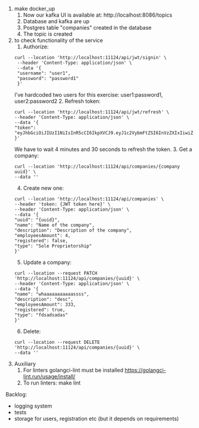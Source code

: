 1. make docker_up
   1. Now our kafka UI is available at: http://localhost:8086/topics
   2. Database and kafka are up
   3. Postgres table "companies" created in the database
   4. The topic is created
2. to check functionality of the service
    1. Authorize:
   ```
   curl --location 'http://localhost:11124/api/jwt/signin' \
    --header 'Content-Type: application/json' \
    --data '{
    "username": "user1",
    "password": "password1"
    }'
   ```
   I've hardcoded two users for this exercise:  user1:password1, user2:password2
   2. Refresh token:
   ```
   curl --location 'http://localhost:11124/api/jwt/refresh' \
   --header 'Content-Type: application/json' \
   --data '{
   "token": "eyJhbGciOiJIUzI1NiIsInR5cCI6IkpXVCJ9.eyJ1c2VybmFtZSI6InVzZXIxIiwiZXhwIjoxNjgyMjAzMTAyfQ.ceYoqjtUH8B0GBPqTIHpQk6_DhvpieBhFDhyIJgFUH4"
   }'
   ```
   We have to wait 4 minutes and 30 seconds to refresh the token.
   3. Get a company:
   ```
   curl --location 'http://localhost:11124/api/companies/{company uuid}' \
   --data ''
   ```
   4. Create new one:
   ```
   curl --location 'http://localhost:11124/api/companies' \
   --header 'token: {JWT token here}' \
   --header 'Content-Type: application/json' \
   --data '{
   "uuid": "{uuid}",
   "name": "Name of the company",
   "description": "Description of the company",
   "employeesAmount": 4,
   "registered": false,
   "type": "Sole Proprietorship"
   }'
   ```
   5. Update a company:
   ```
   curl --location --request PATCH 'http://localhost:11124/api/companies/{uuid}' \
   --header 'Content-Type: application/json' \
   --data '{
   "name": "whaaaaaaaaaaassss",
   "description": "desc",
   "employeesAmount": 333,
   "registered": true,
   "type": "fdsadsadas"
   }'
   ```
   6. Delete:
   ```
   curl --location --request DELETE 'http://localhost:11124/api/companies/{uuid}' \
   --data ''
   ```
3. Auxiliary
    1. For linters golangci-lint must be installed https://golangci-lint.run/usage/install/
    2. To run linters: make lint

Backlog:
- logging system
- tests
- storage for users, registration etc (but it depends on requirements)
